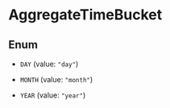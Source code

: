 

# AggregateTimeBucket

## Enum


* `DAY` (value: `"day"`)

* `MONTH` (value: `"month"`)

* `YEAR` (value: `"year"`)



